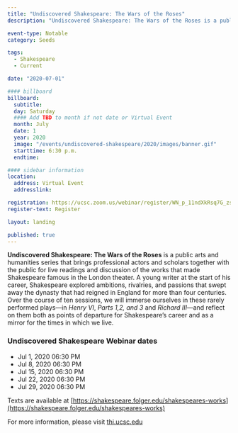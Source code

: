 ```yaml
---
title: "Undiscovered Shakespeare: The Wars of the Roses"
description: "Undiscovered Shakespeare: The Wars of the Roses is a public arts and humanities series that brings professional actors and scholars together with the public for live readings and discussion of the works that made Shakespeare famous in the London theater."

event-type: Notable
category: Seeds

tags:
  - Shakespeare
  - Current

date: "2020-07-01"

#### billboard
billboard:
  subtitle: 
  day: Saturday
  #### Add TBD to month if not date or Virtual Event
  month: July
  date: 1
  year: 2020
  image: "/events/undiscovered-shakespeare/2020/images/banner.gif"
  starttime: 6:30 p.m.
  endtime: 

#### sidebar information
location:
  address: Virtual Event
  addresslink: 

registration: https://ucsc.zoom.us/webinar/register/WN_p_11ndXkRsq7G_zsFnjN4Q
register-text: Register

layout: landing

published: true
---
```


**Undiscovered Shakespeare: The Wars of the Roses** is a public arts and humanities series that brings professional actors and scholars together with the public for live readings and discussion of the works that made Shakespeare famous in the London theater. A young writer at the start of his career, Shakespeare explored ambitions, rivalries, and passions that swept away the dynasty that had reigned in England for more than four centuries. Over the course of ten sessions, we will immerse ourselves in these rarely performed plays—in <em>Henry VI</em>, <em>Parts 1,2, and 3</em> and <em>Richard III</em>—and reflect on them both as points of departure for Shakespeare’s career and as a mirror for the times in which we live.

### Undiscovered Shakespeare Webinar dates
- Jul 1, 2020 06:30 PM
- Jul 8, 2020 06:30 PM
- Jul 15, 2020 06:30 PM
- Jul 22, 2020 06:30 PM
- Jul 29, 2020 06:30 PM

Texts are available at
[https://shakespeare.folger.edu/shakespeares-works](https://shakespeare.folger.edu/shakespeares-works)

For more information, please visit [thi.ucsc.edu](https://thi.ucsc.edu)

